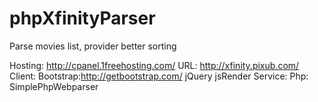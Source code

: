 phpXfinityParser
================

Parse movies list, provider better sorting


Hosting:
	http://cpanel.1freehosting.com/
URL:	http://xfinity.pixub.com/
Client:
	Bootstrap:http://getbootstrap.com/
	jQuery
	jsRender
Service:
	Php:
	SimplePhpWebparser